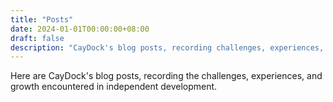 ```yaml
---
title: "Posts"
date: 2024-01-01T00:00:00+08:00
draft: false
description: "CayDock's blog posts, recording challenges, experiences, and growth in independent development"
---
```


Here are CayDock's blog posts, recording the challenges, experiences, and growth encountered in independent development.
